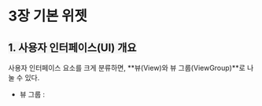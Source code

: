 # 3장 기본 위젯

## <span style="background-color:#F5F5F5">1. 사용자 인터페이스(UI) 개요</span>
사용자 인터페이스 요소를 크게 분류하면, **뷰(View)와 뷰 그룹(ViewGroup)**로 나눌 수 있다.
  
- 뷰 그룹 : 
